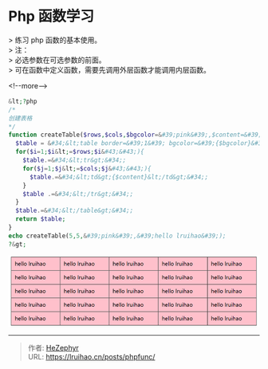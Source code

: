 # Php 函数学习


&gt; 练习 php 函数的基本使用。  
&gt; 注：  
&gt; 必选参数在可选参数的前面。  
&gt; 可在函数中定义函数，需要先调用外层函数才能调用内层函数。

&lt;!--more--&gt;

```php php 函数动态创建表格
&lt;?php
/*
创建表格
*/
function createTable($rows,$cols,$bgcolor=&#39;pink&#39;,$content=&#39;x&#39;){
  $table = &#34;&lt;table border=&#39;1&#39; bgcolor=&#39;{$bgcolor}&#39; cellpadding=&#39;10&#39; cellspacing=&#39;0&#39; width=&#39;50%&#39; &gt;&#34;;
  for($i=1;$i&lt;=$rows;$i&#43;&#43;){
    $table.=&#34;&lt;tr&gt;&#34;;
    for($j=1;$j&lt;=$cols;$j&#43;&#43;){
      $table.=&#34;&lt;td&gt;{$content}&lt;/td&gt;&#34;;
    }
    $table .=&#34;&lt;/tr&gt;&#34;;
  }
  $table.=&#34;&lt;/table&gt;&#34;;
  return $table;
}
echo createTable(5,5,&#39;pink&#39;,&#39;hello lruihao&#39;);
?&gt;
```

![php 创建表格](images/table.png)


---

> 作者: [HeZephyr](https://github.com/HeZephyr)  
> URL: https://lruihao.cn/posts/phpfunc/  

